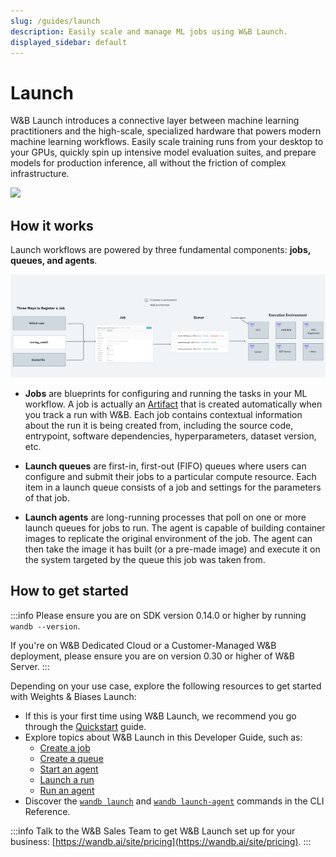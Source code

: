 ```yaml
---
slug: /guides/launch
description: Easily scale and manage ML jobs using W&B Launch.
displayed_sidebar: default
---
```

# Launch


W&B Launch introduces a connective layer between machine learning practitioners and the high-scale, specialized hardware that powers modern machine learning workflows. Easily scale training runs from your desktop to your GPUs, quickly spin up intensive model evaluation suites, and prepare models for production inference, all without the friction of complex infrastructure.



![](/images/launch/ready_to_launch.png)

## How it works

Launch workflows are powered by three fundamental components: **jobs, queues, and agents**.

![](/images/launch/Launch_Diagram.png)


* **Jobs** are blueprints for configuring and running the tasks in your ML workflow. A job is actually an [Artifact](../../guides/artifacts/intro.md) that is created automatically when you track a run with W&B. Each job contains contextual information about the run it is being created from, including the source code, entrypoint, software dependencies, hyperparameters, dataset version, etc.

* **Launch queues** are first-in, first-out (FIFO) queues where users can configure and submit their jobs to a particular compute resource. Each item in a launch queue consists of a job and settings for the parameters of that job.

* **Launch agents** are long-running processes that poll on one or more launch queues for jobs to run. The agent is capable of building container images to replicate the original environment of the job. The agent can then take the image it has built (or a pre-made image) and execute it on the system targeted by the queue this job was taken from.

## How to get started

:::info
Please ensure you are on SDK version 0.14.0 or higher by running ```
wandb --version```.

If you're on W&B Dedicated Cloud or a Customer-Managed W&B deployment, please ensure you are on version 0.30 or higher of W&B Server.
:::

Depending on your use case, explore the following resources to get started with Weights & Biases Launch:

* If this is your first time using W&B Launch, we recommend you go through the [Quickstart](./quickstart.md) guide.
* Explore topics about W&B Launch in this Developer Guide, such as:
    * [Create a job](./create-job.md)
    * [Create a queue](./create-queue.md)
    * [Start an agent](./run-agent.md)
    * [Launch a run](./launch-jobs.md)
    * [Run an agent](./run-agent.md)  
* Discover the [`wandb launch`](../../ref/cli/wandb-launch.md) and [`wandb launch-agent`](../../ref/cli/wandb-launch-agent.md) commands in the CLI Reference.

:::info
Talk to the W&B Sales Team to get W&B Launch set up for your business: [https://wandb.ai/site/pricing](https://wandb.ai/site/pricing).
:::
